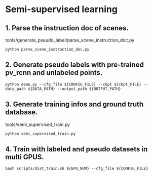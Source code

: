 # Semi-supervised learning

##  1. Parse the instruction doc of scenes.
tools/generate_pseudo_label/parse_scene_instruction_doc.py
```shell script
python parse_scene_instruction_doc.py
```` 

## 2. Generate pseudo labels with pre-trained pv_rcnn and unlabeled points.
```shell script
python demo.py --cfg_file ${CONFIG_FILE} --ckpt ${ckpt_FILE} --data_path ${DATA_PATH} --output_path ${OUTPUT_PATH}
```

## 3. Generate training infos and ground truth database.
tools/semi_supervised_train.py
```shell script
python semi_supervised_train.py
```

## 4. Train with labeled and pseudo datasets in multi GPUS.
```shell script
bash scripts/dist_train.sh ${GPU_NUM} --cfg_file ${CONFIG_FILE}
```